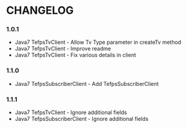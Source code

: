 # CHANGELOG

### 1.0.1

 * Java7 TefpsTvClient - Allow Tv Type parameter in createTv method
 * Java7 TefpsTvClient - Improve readme
 * Java7 TefpsTvClient - Fix various details in client

### 1.1.0

 * Java7 TefpsSubscriberClient - Add TefpsSubscriberClient

### 1.1.1

 * Java7 TefpsTvClient - Ignore additional fields
 * Java7 TefpsSubscriberClient - Ignore additional fields
